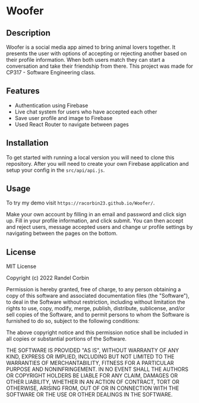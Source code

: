 # Woofer

## Description
Woofer is a social media app aimed to bring animal lovers together. It presents the user with options of accepting or rejecting another based on their profile information. When both users match they can start a conversation and take their friendship from there. This project was made for CP317 - Software Engineering class.



## Features
-  Authentication using Firebase
-  Live chat system for users who have accepted each other
-  Save user profile and image to Firebase
-  Used React Router to navigate between pages



## Installation

To get started with running a local version you will need to clone this repository. After you will need to create your own Firebase application and setup your config in the `src/api/api.js`. 



## Usage

To try my demo visit `https://racorbin23.github.io/Woofer/`.

Make your own account by filling in an email and password and click sign up.
Fill in your profile information, and click submit.
You can then accept and reject users, message accepted users and change ur profile settings by navigating between the pages on the bottom.



## License

MIT License

Copyright (c) 2022 Randel Corbin

Permission is hereby granted, free of charge, to any person obtaining a copy
of this software and associated documentation files (the "Software"), to deal
in the Software without restriction, including without limitation the rights
to use, copy, modify, merge, publish, distribute, sublicense, and/or sell
copies of the Software, and to permit persons to whom the Software is
furnished to do so, subject to the following conditions:

The above copyright notice and this permission notice shall be included in all
copies or substantial portions of the Software.

THE SOFTWARE IS PROVIDED "AS IS", WITHOUT WARRANTY OF ANY KIND, EXPRESS OR
IMPLIED, INCLUDING BUT NOT LIMITED TO THE WARRANTIES OF MERCHANTABILITY,
FITNESS FOR A PARTICULAR PURPOSE AND NONINFRINGEMENT. IN NO EVENT SHALL THE
AUTHORS OR COPYRIGHT HOLDERS BE LIABLE FOR ANY CLAIM, DAMAGES OR OTHER
LIABILITY, WHETHER IN AN ACTION OF CONTRACT, TORT OR OTHERWISE, ARISING FROM,
OUT OF OR IN CONNECTION WITH THE SOFTWARE OR THE USE OR OTHER DEALINGS IN THE
SOFTWARE.

